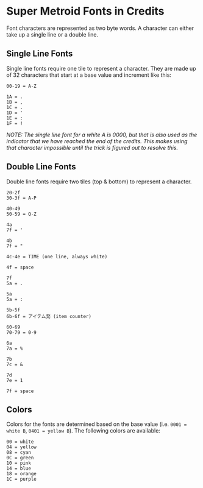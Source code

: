# Super Metroid Fonts in Credits

Font characters are represented as two byte words. A character can either take up a
single line or a double line.

## Single Line Fonts

Single line fonts require one tile to represent a character.
They are made up of 32 characters that start at
a base value and increment like this:

`00-19 = A-Z`

`1A = .`  
`1B = ,`  
`1C = .`  
`1D = '`  
`1E = :`  
`1F = !`  

*NOTE: The single line font for a white A is 0000, but that is
also used as the indicator that we have reached the end of the
credits. This makes using that character impossible until the
trick is figured out to resolve this.*

## Double Line Fonts

Double line fonts require two tiles (top & bottom) to represent
a character.

`20-2f`  
`30-3f = A-P`

`40-49`  
`50-59 = Q-Z`

`4a`  
`7f = '`

`4b`  
`7f = "`

`4c-4e = TIME (one line, always white)`

`4f = space`

`7f`  
`5a = .`

`5a`  
`5a = :`

`5b-5f`  
`6b-6f = アイテム発 (item counter)`

`60-69`  
`70-79 = 0-9`

`6a`  
`7a = %`

`7b`  
`7c = &`

`7d`  
`7e = 1`

`7f = space`

## Colors

Colors for the fonts are determined based on the base value
(i.e. `0001 = white B`, `0401 = yellow B`). The following colors
are available:

`00 = white`  
`04 = yellow`  
`08 = cyan`  
`0C = green`  
`10 = pink`  
`14 = blue`  
`18 = orange`  
`1C = purple`
